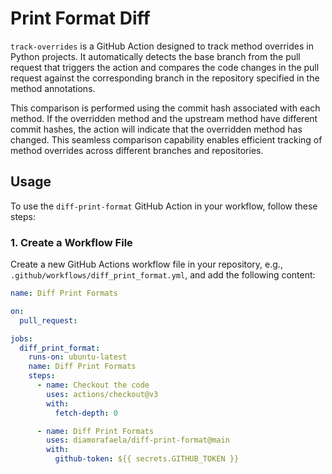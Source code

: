 # Print Format Diff

`track-overrides` is a GitHub Action designed to track method overrides in Python projects.
It automatically detects the base branch from the pull request that triggers the action and compares the code changes in the pull request against the corresponding branch in the repository specified in the method annotations. 

This comparison is performed using the commit hash associated with each method. If the overridden method and the upstream method have different commit hashes, the action will indicate that the overridden method has changed. This seamless comparison capability enables efficient tracking of method overrides across different branches and repositories.


## Usage

To use the `diff-print-format` GitHub Action in your workflow, follow these steps:

### 1. Create a Workflow File

Create a new GitHub Actions workflow file in your repository, e.g., `.github/workflows/diff_print_format.yml`, and add the following content:

```yaml
name: Diff Print Formats

on:
  pull_request:

jobs:
  diff_print_format:
    runs-on: ubuntu-latest
    name: Diff Print Formats
    steps:
      - name: Checkout the code
        uses: actions/checkout@v3
        with:
          fetch-depth: 0

      - name: Diff Print Formats
        uses: diamorafaela/diff-print-format@main
        with:
          github-token: ${{ secrets.GITHUB_TOKEN }}
```